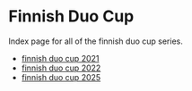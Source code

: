 # Finnish Duo Cup

Index page for all of the finnish duo cup series.

- [finnish duo cup 2021]()
- [finnish duo cup 2022]()
- [finnish duo cup 2025](2025)
